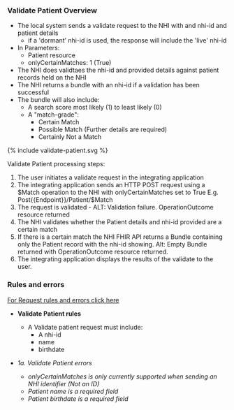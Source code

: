 

### Validate Patient Overview

* The local system sends a validate request to the NHI with and nhi-id and patient details
  * if a 'dormant’ nhi-id is used, the response will include the 'live' nhi-id
* In Parameters:
  * Patient resource
  * onlyCertainMatches: 1 (True)
* The NHI does validtaes the nhi-id and provided details against patient records held on the NHI
* The NHI returns a bundle with an nhi-id if a validation has been successful
* The bundle will also include:
  * A search score most likely (1) to least likely (0)
  * A "match-grade":
    * Certain Match
    * Possible Match (Further details are required)
    * Certainly Not a Match

<div>
{% include validate-patient.svg %}
</div>

Validate Patient processing steps:

1. The user initiates a validate request in the integrating application
2. The integrating application sends an HTTP POST request using a $Match operation to the NHI with onlyCertainMatches set to True
E.g. Post\{{Endpoint}}/Patient/$Match
3. The request is validated - ALT: Validation failure. OperationOutcome resource returned
4. The NHI validates whether the Patient details and nhi-id provided are a certain match
5. If there is a certain match the NHI FHIR API returns a Bundle containing only the Patient record with the nhi-id showing. Alt: Empty Bundle returned with OperationOutcome resource returned.
6. The integrating application displays the results of the validate to the user.

### Rules and errors

[For Request rules and errors click here](/general.html#request-rules-and-errors)

* **Validate Patient rules**
  * A Validate patient request must include:
    * A nhi-id
    * name
    * birthdate

* _1a. Validate Patient errors_
  * _onlyCertainMatches is only currently supported when sending an NHI identifier (Not an ID)_
  * _Patient name is a required field_
  * _Patient birthdate is a required field_
